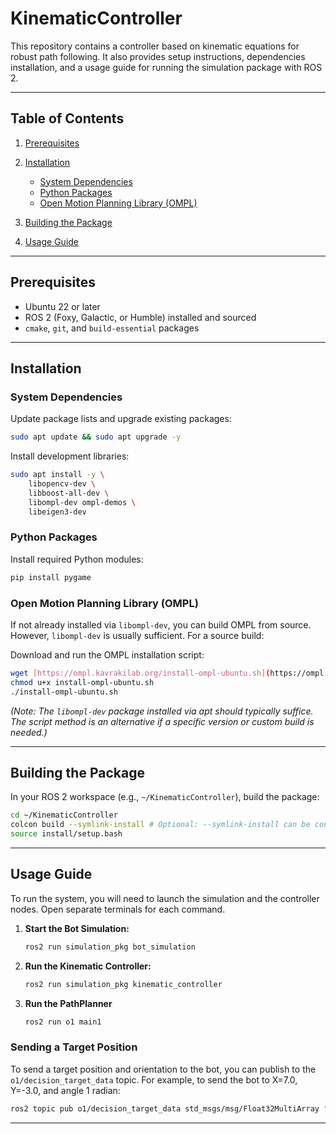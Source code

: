 # KinematicController
This repository contains a controller based on kinematic equations for robust path following. It also provides setup instructions, dependencies installation, and a usage guide for running the simulation package with ROS 2.

---

## Table of Contents

1. [Prerequisites](#prerequisites)
2. [Installation](#installation)

   * [System Dependencies](#system-dependencies)
   * [Python Packages](#python-packages)
   * [Open Motion Planning Library (OMPL)](#open-motion-planning-library-ompl)
3. [Building the Package](#building-the-package)
4. [Usage Guide](#usage-guide)

---

## Prerequisites

* Ubuntu 22 or later
* ROS 2 (Foxy, Galactic, or Humble) installed and sourced
* `cmake`, `git`, and `build-essential` packages

---

## Installation

### System Dependencies

Update package lists and upgrade existing packages:

```bash
sudo apt update && sudo apt upgrade -y
````

Install development libraries:

```bash
sudo apt install -y \
    libopencv-dev \
    libboost-all-dev \
    libompl-dev ompl-demos \
    libeigen3-dev
```

### Python Packages

Install required Python modules:

```bash
pip install pygame
```

### Open Motion Planning Library (OMPL)

If not already installed via `libompl-dev`, you can build OMPL from source. However, `libompl-dev` is usually sufficient. For a source build:

Download and run the OMPL installation script:

```bash
wget [https://ompl.kavrakilab.org/install-ompl-ubuntu.sh](https://ompl.kavrakilab.org/install-ompl-ubuntu.sh)
chmod u+x install-ompl-ubuntu.sh
./install-ompl-ubuntu.sh
```

*(Note: The `libompl-dev` package installed via apt should typically suffice. The script method is an alternative if a specific version or custom build is needed.)*

-----

## Building the Package

In your ROS 2 workspace (e.g., `~/KinematicController`), build the package:

```bash
cd ~/KinematicController
colcon build --symlink-install # Optional: --symlink-install can be convenient
source install/setup.bash
```

-----

## Usage Guide

To run the system, you will need to launch the simulation and the controller nodes. Open separate terminals for each command.

1.  **Start the Bot Simulation:**

    ```bash
    ros2 run simulation_pkg bot_simulation
    ```

2.  **Run the Kinematic Controller:**

    ```bash
    ros2 run simulation_pkg kinematic_controller
    ```

3.  **Run the PathPlanner**

    ```bash
    ros2 run o1 main1
    ```

### Sending a Target Position

To send a target position and orientation to the bot, you can publish to the `o1/decision_target_data` topic. For example, to send the bot to X=7.0, Y=-3.0, and angle 1 radian:

```bash
ros2 topic pub o1/decision_target_data std_msgs/msg/Float32MultiArray "{data: [7.0, -3.0, 1.0]}"
```


-----


